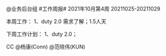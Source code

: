 @业务后台组 #工作周报#
2021年10月第4周 20211025-20211029

本周工作：
1、duty 2.0 需求了解；1.5人天

下周工作计划：
1、duty 2.0；

CC @杨康(Conn) @范晓伟(KUN) 